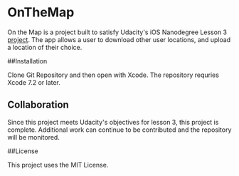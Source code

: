 # OnTheMap

On the Map is a project built to satisfy Udacity's iOS Nanodegree Lesson 3 [project](https://www.udacity.com/course/ios-networking-with-swift--ud421).
The app allows a user to download other user locations, and upload a location of their choice. 

##Installation

Clone Git Repository and then open with Xcode. The repository requries Xcode 7.2 or later.

## Collaboration

Since this project meets Udacity's objectives for lesson 3, this project is complete. Additional work can continue to be contributed
and the repository will be monitored. 

##License 

This project uses the MIT License. 
